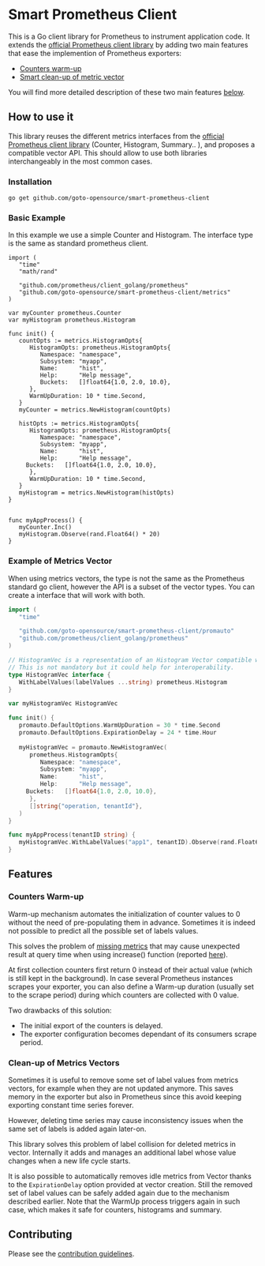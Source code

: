 
# Smart Prometheus Client

This is a Go client library for Prometheus to instrument application code. 
It extends the [official Prometheus client library](https://github.com/prometheus/client_golang) by adding two main features that ease the implemention of Prometheus exporters:

- [Counters warm-up](#counters-warm-up)
- [Smart clean-up of metric vector](#clean-up-of-metrics-vectors)

You will find more detailed description of these two main features [below](#features).

## How to use it

This library reuses the different metrics interfaces from the [official Prometheus client library](https://github.com/prometheus/client_golang) (Counter, Histogram, Summary.. ), and proposes a compatible vector API. This should allow to use both libraries interchangeably in the most common cases.

### Installation

```
go get github.com/goto-opensource/smart-prometheus-client
```

### Basic Example

In this example we use a simple Counter and Histogram.
The interface type is the same as standard prometheus client.


```golang
import ( 
   "time"
   "math/rand"

   "github.com/prometheus/client_golang/prometheus"
   "github.com/goto-opensource/smart-prometheus-client/metrics"
)

var myCounter prometheus.Counter
var myHistogram prometheus.Histogram

func init() {
   countOpts := metrics.HistogramOpts{
      HistogramOpts: prometheus.HistogramOpts{
         Namespace: "namespace",
         Subsystem: "myapp",
         Name:      "hist",
         Help:      "Help message",
         Buckets:   []float64{1.0, 2.0, 10.0},
      },
      WarmUpDuration: 10 * time.Second,
   }
   myCounter = metrics.NewHistogram(countOpts)

   histOpts := metrics.HistogramOpts{
      HistogramOpts: prometheus.HistogramOpts{
         Namespace: "namespace",
         Subsystem: "myapp",
         Name:      "hist",
         Help:      "Help message",
	 Buckets:   []float64{1.0, 2.0, 10.0},
      },
      WarmUpDuration: 10 * time.Second,
   }
   myHistogram = metrics.NewHistogram(histOpts)
}


func myAppProcess() {
   myCounter.Inc()
   myHistogram.Observe(rand.Float64() * 20)
}

```

### Example of Metrics Vector

When using metrics vectors, the type is not the same as the Prometheus standard go client, however the API is a subset of the vector types.
You can create a interface that will work with both.

``` go
import (
   "time"

   "github.com/goto-opensource/smart-prometheus-client/promauto"
   "github.com/prometheus/client_golang/prometheus"
)

// HistogramVec is a representation of an Histogram Vector compatible with the type from Prometheus standard go client.
// This is not mandatory but it could help for interoperability.
type HistogramVec interface {
   WithLabelValues(labelValues ...string) prometheus.Histogram
}

var myHistogramVec HistogramVec

func init() {
   promauto.DefaultOptions.WarmUpDuration = 30 * time.Second
   promauto.DefaultOptions.ExpirationDelay = 24 * time.Hour
   
   myHistogramVec = promauto.NewHistogramVec(
      prometheus.HistogramOpts{
         Namespace: "namespace",
         Subsystem: "myapp",
         Name:      "hist",
         Help:      "Help message",
	 Buckets:   []float64{1.0, 2.0, 10.0},
      },
      []string{"operation, tenantId"},
   )
}

func myAppProcess(tenantID string) {
   myHistogramVec.WithLabelValues("app1", tenantID).Observe(rand.Float64() * 20)
}

```


## Features

### Counters Warm-up

Warm-up mechanism automates the initialization of counter values to 0 without the need of pre-populating them in advance.
Sometimes it is indeed not possible to predict all the possible set of labels values.

This solves the problem of [missing metrics](https://prometheus.io/docs/practices/instrumentation/#avoid-missing-metrics) that may cause unexpected result at query time when using increase() function (reported [here](https://github.com/prometheus/prometheus/issues/1673)).

At first collection counters first return 0 instead of their actual value (which is still kept in the background).
In case several Prometheus instances scrapes your exporter, you can also define a Warm-up duration (usually set to the scrape period) during which counters are collected with 0 value.

Two drawbacks of this solution:
- The initial export of the counters is delayed.
- The exporter configuration becomes dependant of its consumers scrape period.


### Clean-up of Metrics Vectors

Sometimes it is useful to remove some set of label values from metrics vectors, for example when they are not updated anymore. This saves memory in the exporter but also in Prometheus since this avoid keeping exporting constant time series forever.

However, deleting time series may cause inconsistency issues when the same set of labels is added again later-on.

This library solves this problem of label collision for deleted metrics in vector. Internally it adds and manages an additional label whose value changes when a new life cycle starts.

It is also possible to automatically removes idle metrics from Vector thanks to the `ExpirationDelay` option provided at vector creation. Still the removed set of label values can be safely added again due to the mechanism described earlier. Note that the WarmUp process triggers again in such case, which makes it safe for counters, histograms and summary.

## Contributing

Please see the [contribution guidelines](CONTRIBUTING.md).
